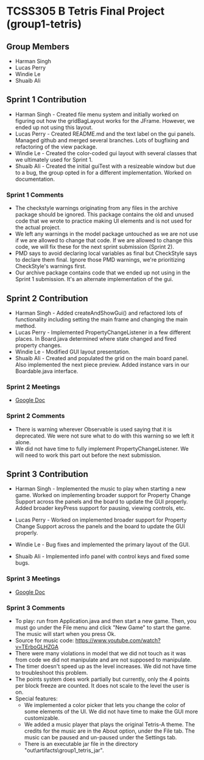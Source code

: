 # TCSS305 B Tetris Final Project (group1-tetris)
## Group Members
- Harman Singh
- Lucas Perry
- Windie Le
- Shuaib Ali
## Sprint 1 Contribution
- Harman Singh - Created file menu system and initially worked on figuring out how the gridBagLayout works for the JFrame. However, we ended up not using this layout.
- Lucas Perry - Created README.md and the text label on the gui panels. Managed github and merged several branches. Lots of bugfixing and refactoring of the view package.
- Windie Le - Created the color-coded gui layout with several classes that we ultimately used for Sprint 1.
- Shuaib Ali - Created the initial guiTest with a resizeable window but due to a bug, the group opted in for a different implementation. Worked on documentation.
### Sprint 1 Comments
- The checkstyle warnings originating from any files in the archive package should be ignored. This package contains the old and unused code that we wrote to practice making UI elements and is not used for the actual project.
- We left any warnings in the model package untouched as we are not use if we are allowed to change that code. If we are allowed to change this code, we will fix these for the next sprint submission (Sprint 2).
- PMD says to avoid declaring local variables as final but CheckStyle says to declare them final. Ignore those PMD warnings, we're prioritizing CheckStyle's warnings first.
- Our archive package contains code that we ended up not using in the Sprint 1 submission. It's an alternate implementation of the gui.
## Sprint 2 Contribution
- Harman Singh - Added createAndShowGui() and refactored lots of functionality including setting the main frame and changing the main method.
- Lucas Perry - Implemented PropertyChangeListener in a few different places. In Board.java determined where state changed and fired property changes.
- Windie Le - Modified GUI layout presentation.
- Shuaib Ali - Created and populated the grid on the main board panel. Also implemented the next piece preview. Added instance vars in our Boardable.java interface.
### Sprint 2 Meetings
- [Google Doc](https://docs.google.com/document/d/16NREt5LWMhcEL5HpXvNqx7SKrTr3ErAcrU4EaTbGQws/edit)
### Sprint 2 Comments
- There is warning wherever Observable is used saying that it is deprecated. We were not sure what to do with this warning so we left it alone.
- We did not have time to fully implement PropertyChangeListener. We will need to work this part out before the next submission.
## Sprint 3 Contribution

- Harman Singh - Implemented the music to play when starting a new game. Worked on implementing broader support for Property Change Support across the panels and the board to update the GUI properly. Added broader keyPress support for pausing, viewing controls, etc.
- Lucas Perry - Worked on implemented broader support for Property Change Support across the panels and the board to update the GUI properly.
- Windie Le - Bug fixes and implemented the primary layout of the GUI.

- Shuaib Ali - Implemented info panel with control keys and fixed some bugs.
### Sprint 3 Meetings
- [Google Doc](https://docs.google.com/document/d/1VT7gbQ-uhWxGfeTbzxn50XZv6Bnt9N06wZGslU6hYPs/edit?usp=sharing)
### Sprint 3 Comments

- To play: run from Application.java and then start a new game. Then, you must go under the File menu and click "New Game" to start the game. The music will start when you press Ok.
- Source for music code: https://www.youtube.com/watch?v=TErboGLHZGA
- There were many violations in model that we did not touch as it was from code we did not manipulate and are not supposed to manipulate.
- The timer doesn't speed up as the level increases. We did not have time to troubleshoot this problem.
- The points system does work partially but currently, only the 4 points per block freeze are counted. It does not scale to the level the user is on.
- Special features:
  - We implemented a color picker that lets you change the color of some elements of the UI. We did not have time to make the GUI more customizable.
  - We added a music player that plays the original Tetris-A theme. The credits for the music are in the About option, under the File tab. The music can be paused and un-paused under the Settings tab.
  - There is an executable jar file in the directory "out\artifacts\group1_tetris_jar".

